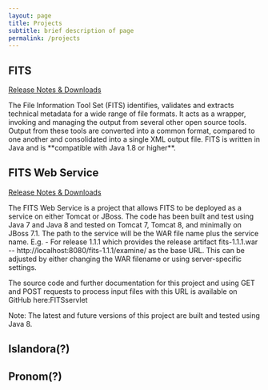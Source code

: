 ```yaml
---
layout: page
title: Projects
subtitle: brief description of page
permalink: /projects
---
```


<h2>FITS</h2>
<p><a class="page-link" href="https://github.com/harvard-lts/fits/releases">Release Notes & Downloads</a></p>
The File Information Tool Set (FITS) identifies, validates and extracts technical metadata for a wide range of file formats. It acts as a wrapper, invoking and managing the output from several other open source tools. Output from these tools are converted into a common format, compared to one another and consolidated into a single XML output file. FITS is written in Java and is **compatible with Java 1.8 or higher**. 

<h2>FITS Web Service</h2>
<p><a class="page-link" href="https://github.com/harvard-lts/FITSservlet/releases">Release Notes & Downloads</a></p>
The FITS Web Service is a project that allows FITS to be deployed as a service on either Tomcat or JBoss. The code has been built and test using Java 7 and Java 8 and tested on Tomcat 7, Tomcat 8, and minimally on JBoss 7.1. The path to the service will be the WAR file name plus the service name. E.g. - For release 1.1.1 which provides the release artifact fits-1.1.1.war -- http://localhost:8080/fits-1.1.1/examine/  as the base URL. This can be adjusted by either changing the WAR filename or using server-specific settings.

The source code and further documentation for this project and using GET and POST requests to process input files with this URL is available on GitHub here:FITSservlet

Note: The latest and future versions of this project are built and tested using Java 8.

<h2>Islandora(?)</h2>

<h2>Pronom(?)</h2>
